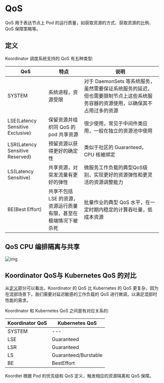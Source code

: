 # QoS

QoS 用于表达节点上 Pod 的运行质量，如获取资源的方式、获取资源的比例、QoS 保障策略等。

## 定义

Koordinator 调度系统支持的 QoS 有五种类型:

QoS | 特点 | 说明
--- | ---- | -------------
SYSTEM | 系统进程，资源受限 | 对于 DaemonSets 等系统服务，虽然需要保证系统服务的延迟，但也需要限制节点上这些系统服务容器的资源使用，以确保其不占用过多的资源
LSE(Latency Sensitive Exclusive) | 保留资源并组织同 QoS 的 pod 共享资源 | 很少使用，常见于中间件类应用，一般在独立的资源池中使用
LSR(Latency Sensitive Reserved) | 预留资源以获得更好的确定性 | 类似于社区的 Guaranteed，CPU 核被绑定
LS(Latency Sensitive) | 共享资源，对突发流量有更好的弹性 | 微服务工作负载的典型QoS级别，实现更好的资源弹性和更灵活的资源调整能力
BE(Best Effort) | 共享不包括 LSE 的资源，资源运行质量有限，甚至在极端情况下被杀死 | 批量作业的典型 QoS 水平，在一定时期内稳定的计算吞吐量，低成本资源

## QoS CPU 编排隔离与共享

![img](/img/qos-cpu-orchestration.png)

## Koordinator QoS与 Kubernetes QoS 的对比

从[定义](#定义)部分可以看出，Koordinator 的 QoS 比 Kubernetes 的 QoS 更复杂，因为在混部场景下，我们需要对延迟敏感的工作负载的 QoS 进行微调，以满足混部时性能的需求。

Koordinator 和 Kubernetes QoS 之间是有对应关系的:

Koordinator QoS | Kubernetes QoS
--------------- | --------------
SYSTEM  | ---
LSE | Guaranteed
LSR | Guaranteed
LS | Guaranteed/Burstable
BE | BestEffort

Koordlet 根据 Pod 的优先级和 QoS 定义，触发相应的资源隔离和 QoS 保障。
